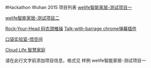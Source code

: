 #Hackathon Wuhan 2015 项目列表
[welife智能家居-测试项目一](https://github.com/binhe22/HackWuhan2015) 

[welife智能家居-测试项目二](https://github.com/binhe22/HackWuhan2015)

[Rock-Your-Head 码农颈椎操](https://github.com/AaronJan/rock-your-head)
[Talk-with-barrage chrome弹幕插件](https://github.com/shimohq/barrage)

[口袋实验室-悟空间](https://github.com/wukongclub/wukong)

[Cloud Life 智慧家庭](https://github.com/Shinetechchina/Hackathon2015)  

请在此行文字前添加项目信息，格式见 样例 welife智能家居-测试项目一 
